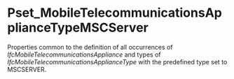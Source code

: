 # Pset_MobileTelecommunicationsApplianceTypeMSCServer

Properties common to the definition of all occurrences of  _IfcMobileTelecommunicationsAppliance_ and types of _IfcMobileTelecommunicationsApplianceType_ with the predefined type set to MSCSERVER.<!-- end of definition -->
